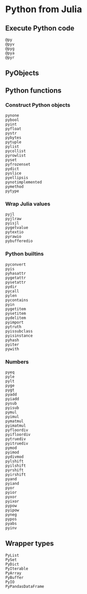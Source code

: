 # Python from Julia

## Execute Python code

```@docs
@py
@pyv
@pyg
@pya
@pyr
```

## PyObjects

## Python functions

### Construct Python objects

```@docs
pynone
pybool
pyint
pyfloat
pystr
pybytes
pytuple
pylist
pycollist
pyrowlist
pyset
pyfrozenset
pydict
pyslice
pyellipsis
pynotimplemented
pymethod
pytype
```

### Wrap Julia values

```@docs
pyjl
pyjlraw
pyisjl
pygetvalue
pytextio
pyrawio
pybufferedio
```

### Python builtins

```@docs
pyconvert
pyis
pyhasattr
pygetattr
pysetattr
pydir
pycall
pylen
pycontains
pyin
pygetitem
pysetitem
pydelitem
pyimport
pytruth
pyissubclass
pyisinstance
pyhash
pyiter
pywith
```

### Numbers

```@docs
pyeq
pyle
pylt
pyge
pygt
pyadd
pyiadd
pysub
pyisub
pymul
pyimul
pymatmul
pyimatmul
pyfloordiv
pyifloordiv
pytruediv
pyitruediv
pymod
pyimod
pydivmod
pylshift
pyilshift
pyrshift
pyirshift
pyand
pyiand
pyor
pyior
pyxor
pyixor
pypow
pyipow
pyneg
pypos
pyabs
pyinv
```

## Wrapper types

```@docs
PyList
PySet
PyDict
PyIterable
PyArray
PyBuffer
PyIO
PyPandasDataFrame
```
